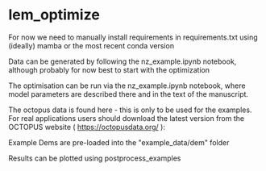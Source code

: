 # lem_optimize
For now we need to manually install requirements in requirements.txt using (ideally) mamba or the most recent conda version

Data can be generated by following the nz_example.ipynb notebook, although probably for now best to start with the optimization

The  optimisation can be run via the nz_example.ipynb notebook, where model parameters are described there and in the text of the manuscript.

The octopus data is found here - this is only to be used for the examples.  For real applications users should download the latest version from the OCTOPUS website ( https://octopusdata.org/ ):

Example Dems are pre-loaded into the "example_data/dem" folder

Results can be plotted using postprocess_examples





